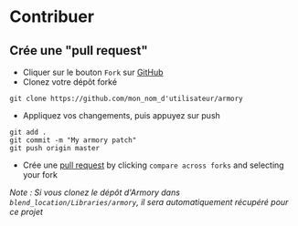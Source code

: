 # Contribuer

## Crée une "pull request"

- Cliquer sur le bouton `Fork` sur [GitHub](https://github.com/armory3d/armory) 
- Clonez votre dépôt forké
```
git clone https://github.com/mon_nom_d'utilisateur/armory
```
- Appliquez vos changements, puis appuyez sur push
```
git add .
git commit -m "My armory patch"
git push origin master
```
- Crée une [pull request](https://github.com/armory3d/armory/compare?expand=1) by clicking `compare across forks` and selecting your fork

*Note : Si vous clonez le dépôt d'Armory dans `blend_location/Libraries/armory`, il sera automatiquement récupéré pour ce projet*
